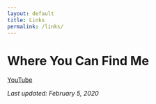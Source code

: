 ```yaml
---
layout: default
title: Links
permalink: /links/
---
```


# Where You Can Find Me

[YouTube](https://www.youtube.com/channel/UCGY-Ga2ZoOfLf8y-g-NPRWA)


*Last updated: February 5, 2020*
